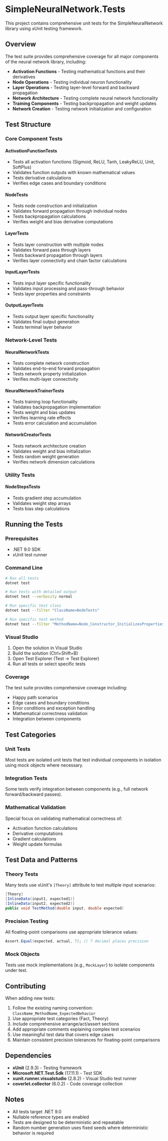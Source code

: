 # SimpleNeuralNetwork.Tests

This project contains comprehensive unit tests for the SimpleNeuralNetwork library using xUnit testing framework.

## Overview

The test suite provides comprehensive coverage for all major components of the neural network library, including:

- **Activation Functions** - Testing mathematical functions and their derivatives
- **Node Operations** - Testing individual neuron functionality 
- **Layer Operations** - Testing layer-level forward and backward propagation
- **Network Architecture** - Testing complete neural network functionality
- **Training Components** - Testing backpropagation and weight updates
- **Network Creation** - Testing network initialization and configuration

## Test Structure

### Core Component Tests

#### ActivationFunctionTests
- Tests all activation functions (Sigmoid, ReLU, Tanh, LeakyReLU, Unit, SoftPlus)
- Validates function outputs with known mathematical values
- Tests derivative calculations
- Verifies edge cases and boundary conditions

#### NodeTests
- Tests node construction and initialization
- Validates forward propagation through individual nodes
- Tests backpropagation calculations
- Verifies weight and bias derivative computations

#### LayerTests
- Tests layer construction with multiple nodes
- Validates forward pass through layers
- Tests backward propagation through layers
- Verifies layer connectivity and chain factor calculations

#### InputLayerTests
- Tests input layer specific functionality
- Validates input processing and pass-through behavior
- Tests layer properties and constraints

#### OutputLayerTests
- Tests output layer specific functionality
- Validates final output generation
- Tests terminal layer behavior

### Network-Level Tests

#### NeuralNetworkTests
- Tests complete network construction
- Validates end-to-end forward propagation
- Tests network property initialization
- Verifies multi-layer connectivity

#### NeuralNetworkTrainerTests
- Tests training loop functionality
- Validates backpropagation implementation
- Tests weight and bias updates
- Verifies learning rate effects
- Tests error calculation and accumulation

#### NetworkCreatorTests
- Tests network architecture creation
- Validates weight and bias initialization
- Tests random weight generation
- Verifies network dimension calculations

### Utility Tests

#### NodeStepsTests
- Tests gradient step accumulation
- Validates weight step arrays
- Tests bias step calculations

## Running the Tests

### Prerequisites
- .NET 9.0 SDK
- xUnit test runner

### Command Line
```bash
# Run all tests
dotnet test

# Run tests with detailed output
dotnet test --verbosity normal

# Run specific test class
dotnet test --filter "ClassName=NodeTests"

# Run specific test method
dotnet test --filter "MethodName=Node_Constructor_InitializesPropertiesCorrectly"
```

### Visual Studio
1. Open the solution in Visual Studio
2. Build the solution (Ctrl+Shift+B)
3. Open Test Explorer (Test → Test Explorer)
4. Run all tests or select specific tests

### Coverage
The test suite provides comprehensive coverage including:
- Happy path scenarios
- Edge cases and boundary conditions
- Error conditions and exception handling
- Mathematical correctness validation
- Integration between components

## Test Categories

### Unit Tests
Most tests are isolated unit tests that test individual components in isolation using mock objects where necessary.

### Integration Tests
Some tests verify integration between components (e.g., full network forward/backward passes).

### Mathematical Validation
Special focus on validating mathematical correctness of:
- Activation function calculations
- Derivative computations
- Gradient calculations
- Weight update formulas

## Test Data and Patterns

### Theory Tests
Many tests use xUnit's `[Theory]` attribute to test multiple input scenarios:
```csharp
[Theory]
[InlineData(input1, expected1)]
[InlineData(input2, expected2)]
public void TestMethod(double input, double expected)
```

### Precision Testing
All floating-point comparisons use appropriate tolerance values:
```csharp
Assert.Equal(expected, actual, 7); // 7 decimal places precision
```

### Mock Objects
Tests use mock implementations (e.g., `MockLayer`) to isolate components under test.

## Contributing

When adding new tests:

1. Follow the existing naming convention: `ClassName_MethodName_ExpectedBehavior`
2. Use appropriate test categories (Fact, Theory)
3. Include comprehensive arrange/act/assert sections
4. Add appropriate comments explaining complex test scenarios
5. Use meaningful test data that covers edge cases
6. Maintain consistent precision tolerances for floating-point comparisons

## Dependencies

- **xUnit** (2.9.3) - Testing framework
- **Microsoft.NET.Test.Sdk** (17.11.1) - Test SDK
- **xunit.runner.visualstudio** (2.8.2) - Visual Studio test runner
- **coverlet.collector** (6.0.2) - Code coverage collection

## Notes

- All tests target .NET 9.0
- Nullable reference types are enabled
- Tests are designed to be deterministic and repeatable
- Random number generation uses fixed seeds where deterministic behavior is required

